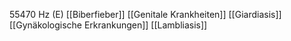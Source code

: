 55470 Hz (E)
[[Biberfieber]]
[[Genitale Krankheiten]]
[[Giardiasis]]
[[Gynäkologische Erkrankungen]]
[[Lambliasis]]